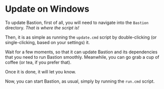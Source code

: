 # Update on Windows

To update Bastion, first of all, you will need to navigate into the `Bastion` directory. _That is where the script is!_

Then, it is as simple as running the `update.cmd` script by double-clicking \(or single-clicking, based on your settings\) it.

Wait for a few moments, so that it can update Bastion and its dependencies that you need to run Bastion smoothly. Meanwhile, you can go grab a cup of coffee \(or tea, if you prefer that\).

Once it is done, it will let you know.

Now, you can start Bastion, as usual, simply by running the `run.cmd` script.

